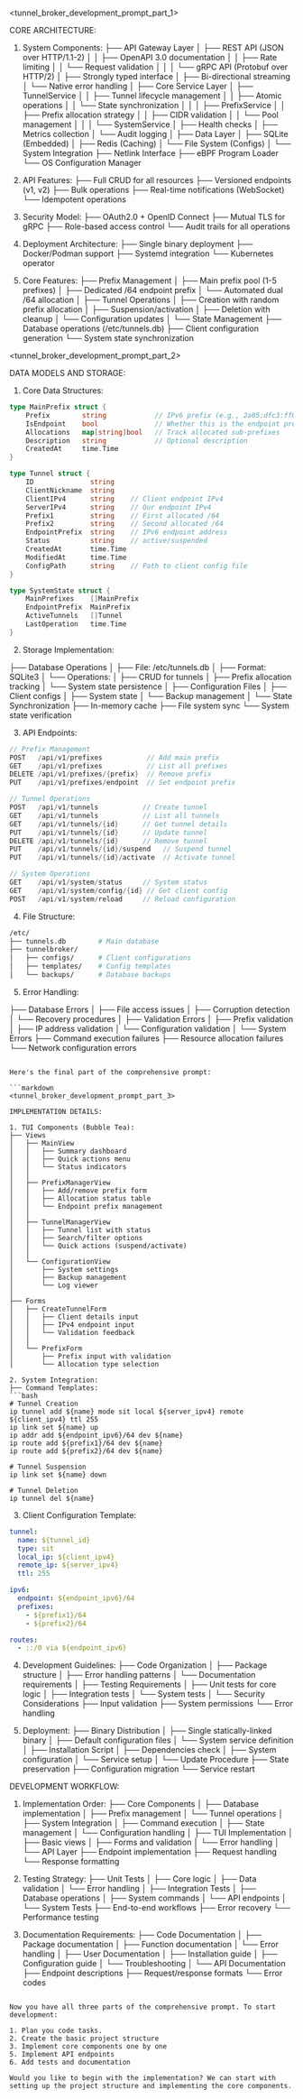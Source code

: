 ```
```
<tunnel_broker_development_prompt_part_1>


CORE ARCHITECTURE:

1. System Components:
├── API Gateway Layer
│   ├── REST API (JSON over HTTP/1.1-2)
│   │   ├── OpenAPI 3.0 documentation
│   │   ├── Rate limiting
│   │   └── Request validation
│   │
│   └── gRPC API (Protobuf over HTTP/2)
│       ├── Strongly typed interface
│       ├── Bi-directional streaming
│       └── Native error handling
│
├── Core Service Layer
│   ├── TunnelService
│   │   ├── Tunnel lifecycle management
│   │   ├── Atomic operations
│   │   └── State synchronization
│   │
│   ├── PrefixService
│   │   ├── Prefix allocation strategy
│   │   ├── CIDR validation
│   │   └── Pool management
│   │
│   └── SystemService
│       ├── Health checks
│       ├── Metrics collection
│       └── Audit logging
│
├── Data Layer
│   ├── SQLite (Embedded)
│   ├── Redis (Caching)
│   └── File System (Configs)
│
└── System Integration
    ├── Netlink Interface
    ├── eBPF Program Loader
    └── OS Configuration Manager

2. API Features:
├── Full CRUD for all resources
├── Versioned endpoints (v1, v2)
├── Bulk operations
├── Real-time notifications (WebSocket)
└── Idempotent operations

3. Security Model:
├── OAuth2.0 + OpenID Connect
├── Mutual TLS for gRPC
├── Role-based access control
└── Audit trails for all operations

4. Deployment Architecture:
├── Single binary deployment
├── Docker/Podman support
├── Systemd integration
└── Kubernetes operator

2. Core Features:
├── Prefix Management
│   ├── Main prefix pool (1-5 prefixes)
│   ├── Dedicated /64 endpoint prefix
│   └── Automated dual /64 allocation
│
├── Tunnel Operations
│   ├── Creation with random prefix allocation
│   ├── Suspension/activation
│   ├── Deletion with cleanup
│   └── Configuration updates
│
└── State Management
    ├── Database operations (/etc/tunnels.db)
    ├── Client configuration generation
    └── System state synchronization

<tunnel_broker_development_prompt_part_2>

DATA MODELS AND STORAGE:

1. Core Data Structures:

```go
type MainPrefix struct {
    Prefix        string            // IPv6 prefix (e.g., 2a05:dfc3:ff00::/40)
    IsEndpoint    bool              // Whether this is the endpoint prefix pool
    Allocations   map[string]bool   // Track allocated sub-prefixes
    Description   string            // Optional description
    CreatedAt     time.Time
}

type Tunnel struct {
    ID              string
    ClientNickname  string
    ClientIPv4      string    // Client endpoint IPv4
    ServerIPv4      string    // Our endpoint IPv4
    Prefix1         string    // First allocated /64
    Prefix2         string    // Second allocated /64
    EndpointPrefix  string    // IPv6 endpoint address
    Status          string    // active/suspended
    CreatedAt       time.Time
    ModifiedAt      time.Time
    ConfigPath      string    // Path to client config file
}

type SystemState struct {
    MainPrefixes    []MainPrefix
    EndpointPrefix  MainPrefix
    ActiveTunnels   []Tunnel
    LastOperation   time.Time
}
```

2. Storage Implementation:

├── Database Operations
│   ├── File: /etc/tunnels.db
│   ├── Format: SQLite3
│   └── Operations:
│       ├── CRUD for tunnels
│       ├── Prefix allocation tracking
│       └── System state persistence
│
├── Configuration Files
│   ├── Client configs
│   ├── System state
│   └── Backup management
│
└── State Synchronization
    ├── In-memory cache
    ├── File system sync
    └── System state verification

3. API Endpoints:

```go
// Prefix Management
POST   /api/v1/prefixes           // Add main prefix
GET    /api/v1/prefixes           // List all prefixes
DELETE /api/v1/prefixes/{prefix}  // Remove prefix
PUT    /api/v1/prefixes/endpoint  // Set endpoint prefix

// Tunnel Operations
POST   /api/v1/tunnels           // Create tunnel
GET    /api/v1/tunnels           // List all tunnels
GET    /api/v1/tunnels/{id}      // Get tunnel details
PUT    /api/v1/tunnels/{id}      // Update tunnel
DELETE /api/v1/tunnels/{id}      // Remove tunnel
PUT    /api/v1/tunnels/{id}/suspend   // Suspend tunnel
PUT    /api/v1/tunnels/{id}/activate  // Activate tunnel

// System Operations
GET    /api/v1/system/status     // System status
GET    /api/v1/system/config/{id} // Get client config
POST   /api/v1/system/reload     // Reload configuration
```

4. File Structure:

```bash
/etc/
├── tunnels.db        # Main database
├── tunnelbroker/
│   ├── configs/      # Client configurations
│   ├── templates/    # Config templates
│   └── backups/      # Database backups
```

5. Error Handling:

├── Database Errors
│   ├── File access issues
│   ├── Corruption detection
│   └── Recovery procedures
│
├── Validation Errors
│   ├── Prefix validation
│   ├── IP address validation
│   └── Configuration validation
│
└── System Errors
    ├── Command execution failures
    ├── Resource allocation failures
    └── Network configuration errors
```

Here's the final part of the comprehensive prompt:

```markdown
<tunnel_broker_development_prompt_part_3>

IMPLEMENTATION DETAILS:

1. TUI Components (Bubble Tea):
├── Views
│   ├── MainView
│   │   ├── Summary dashboard
│   │   ├── Quick actions menu
│   │   └── Status indicators
│   │
│   ├── PrefixManagerView
│   │   ├── Add/remove prefix form
│   │   ├── Allocation status table
│   │   └── Endpoint prefix management
│   │
│   ├── TunnelManagerView
│   │   ├── Tunnel list with status
│   │   ├── Search/filter options
│   │   └── Quick actions (suspend/activate)
│   │
│   └── ConfigurationView
│       ├── System settings
│       ├── Backup management
│       └── Log viewer
│
├── Forms
│   ├── CreateTunnelForm
│   │   ├── Client details input
│   │   ├── IPv4 endpoint input
│   │   └── Validation feedback
│   │
│   └── PrefixForm
│       ├── Prefix input with validation
│       └── Allocation type selection

2. System Integration:
├── Command Templates:
```bash
# Tunnel Creation
ip tunnel add ${name} mode sit local ${server_ipv4} remote ${client_ipv4} ttl 255
ip link set ${name} up
ip addr add ${endpoint_ipv6}/64 dev ${name}
ip route add ${prefix1}/64 dev ${name}
ip route add ${prefix2}/64 dev ${name}

# Tunnel Suspension
ip link set ${name} down

# Tunnel Deletion
ip tunnel del ${name}
```

3. Client Configuration Template:
```yaml
tunnel:
  name: ${tunnel_id}
  type: sit
  local_ip: ${client_ipv4}
  remote_ip: ${server_ipv4}
  ttl: 255

ipv6:
  endpoint: ${endpoint_ipv6}/64
  prefixes:
    - ${prefix1}/64
    - ${prefix2}/64

routes:
  - ::/0 via ${endpoint_ipv6}
```

4. Development Guidelines:
├── Code Organization
│   ├── Package structure
│   ├── Error handling patterns
│   └── Documentation requirements
│
├── Testing Requirements
│   ├── Unit tests for core logic
│   ├── Integration tests
│   └── System tests
│
└── Security Considerations
    ├── Input validation
    ├── System permissions
    └── Error handling

5. Deployment:
├── Binary Distribution
│   ├── Single statically-linked binary
│   ├── Default configuration files
│   └── System service definition
│
├── Installation Script
│   ├── Dependencies check
│   ├── System configuration
│   └── Service setup
│
└── Update Procedure
    ├── State preservation
    ├── Configuration migration
    └── Service restart

DEVELOPMENT WORKFLOW:

1. Implementation Order:
├── Core Components
│   ├── Database implementation
│   ├── Prefix management
│   └── Tunnel operations
│
├── System Integration
│   ├── Command execution
│   ├── State management
│   └── Configuration handling
│
├── TUI Implementation
│   ├── Basic views
│   ├── Forms and validation
│   └── Error handling
│
└── API Layer
    ├── Endpoint implementation
    ├── Request handling
    └── Response formatting

2. Testing Strategy:
├── Unit Tests
│   ├── Core logic
│   ├── Data validation
│   └── Error handling
│
├── Integration Tests
│   ├── Database operations
│   ├── System commands
│   └── API endpoints
│
└── System Tests
    ├── End-to-end workflows
    ├── Error recovery
    └── Performance testing

3. Documentation Requirements:
├── Code Documentation
│   ├── Package documentation
│   ├── Function documentation
│   └── Error handling
│
├── User Documentation
│   ├── Installation guide
│   ├── Configuration guide
│   └── Troubleshooting
│
└── API Documentation
    ├── Endpoint descriptions
    ├── Request/response formats
    └── Error codes
```

Now you have all three parts of the comprehensive prompt. To start development:

1. Plan you code tasks.
2. Create the basic project structure
3. Implement core components one by one
5. Implement API endpoints
6. Add tests and documentation

Would you like to begin with the implementation? We can start with setting up the project structure and implementing the core components.

```
```